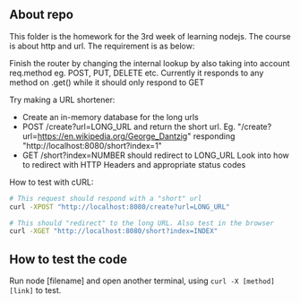 ## About repo

This folder is the homework for the 3rd week of learning nodejs. The course is about http and url. The requirement is as below:

Finish the router by changing the internal lookup by also
taking into account req.method eg. POST, PUT, DELETE etc.
Currently it responds to any method on .get() while it should
only respond to GET

Try making a URL shortener:
- Create an in-memory database for the long urls
- POST /create?url=LONG_URL and return the short url.
  Eg. "/create?url=https://en.wikipedia.org/George_Dantzig"
      responding "http://localhost:8080/short?index=1"
- GET /short?index=NUMBER should redirect to LONG_URL
  Look into how to redirect with HTTP Headers and appropriate
  status codes

How to test with cURL:

```bash
# This request should respond with a "short" url
curl -XPOST "http://localhost:8080/create?url=LONG_URL"

# This should "redirect" to the long URL. Also test in the browser
curl -XGET "http://localhost:8080/short?index=INDEX"
```

## How to test the code
Run node [filename] and open another terminal, using `curl -X [method] [link]` to test.